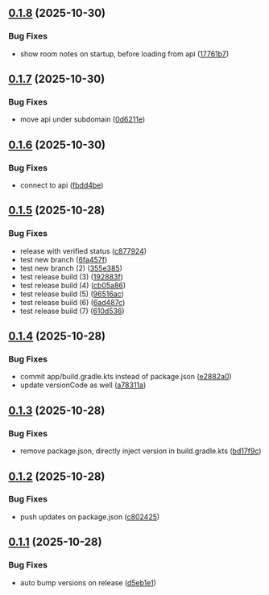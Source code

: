 ## [0.1.8](https://github.com/dalu-wins/sc-news/compare/v0.1.7...v0.1.8) (2025-10-30)


### Bug Fixes

* show room notes on startup, before loading from api ([17761b7](https://github.com/dalu-wins/sc-news/commit/17761b7b1ce714d6df88a7c2ceb4d657a9b123f4))

## [0.1.7](https://github.com/dalu-wins/sc-news/compare/v0.1.6...v0.1.7) (2025-10-30)


### Bug Fixes

* move api under subdomain ([0d6211e](https://github.com/dalu-wins/sc-news/commit/0d6211e81c08d1a2694428671bbdae7f4a5a5130))

## [0.1.6](https://github.com/dalu-wins/sc-news/compare/v0.1.5...v0.1.6) (2025-10-30)


### Bug Fixes

* connect to api ([fbdd4be](https://github.com/dalu-wins/sc-news/commit/fbdd4beb0be32ac5dbf7f2259546e6e89ec6aa9f))

## [0.1.5](https://github.com/dalu-wins/sc-news/compare/v0.1.4...v0.1.5) (2025-10-28)


### Bug Fixes

* release with verified status ([c877924](https://github.com/dalu-wins/sc-news/commit/c877924ad60b16b0def639ab02100ad6bbb79091))
* test new branch ([6fa457f](https://github.com/dalu-wins/sc-news/commit/6fa457f521f3f00afc38d9b1d50457d32102d4e5))
* test new branch (2) ([355e385](https://github.com/dalu-wins/sc-news/commit/355e3853e774b538e563b99a29e0b2750f50753f))
* test release build (3) ([192883f](https://github.com/dalu-wins/sc-news/commit/192883fa48761452218a1929a5a3f8931a5a7841))
* test release build (4) ([cb05a86](https://github.com/dalu-wins/sc-news/commit/cb05a866b27a2e963675c94ee1a377f85937d057))
* test release build (5) ([96516ac](https://github.com/dalu-wins/sc-news/commit/96516acc96fd6133d9a07f2ff9bb58b0804d1251))
* test release build (6) ([6ad487c](https://github.com/dalu-wins/sc-news/commit/6ad487c87d5fd3cb7462a38853ef7edfc08594cf))
* test release build (7) ([610d536](https://github.com/dalu-wins/sc-news/commit/610d53653d2b5f9680cec4858b4acdeff9dcb215))

## [0.1.4](https://github.com/dalu-wins/sc-news/compare/v0.1.3...v0.1.4) (2025-10-28)


### Bug Fixes

* commit app/build.gradle.kts instead of package.json ([e2882a0](https://github.com/dalu-wins/sc-news/commit/e2882a0e25bd927e84995ac7ce52003950ad45ee))
* update versionCode as well ([a78311a](https://github.com/dalu-wins/sc-news/commit/a78311ad95acf4f4e7655c1f1f2cf85490d2065d))

## [0.1.3](https://github.com/dalu-wins/sc-news/compare/v0.1.2...v0.1.3) (2025-10-28)


### Bug Fixes

* remove package.json, directly inject version in build.gradle.kts ([bd17f9c](https://github.com/dalu-wins/sc-news/commit/bd17f9cb7324105907f64a396629f2a4fec64c6d))

## [0.1.2](https://github.com/dalu-wins/sc-news/compare/v0.1.1...v0.1.2) (2025-10-28)


### Bug Fixes

* push updates on package.json ([c802425](https://github.com/dalu-wins/sc-news/commit/c802425074d47ac35300c785c73174d5c29ab182))

## [0.1.1](https://github.com/dalu-wins/sc-news/compare/v0.1.0...v0.1.1) (2025-10-28)


### Bug Fixes

* auto bump versions on release ([d5eb1e1](https://github.com/dalu-wins/sc-news/commit/d5eb1e1dcd30cb094069873ae17219f7f42e51c3))
